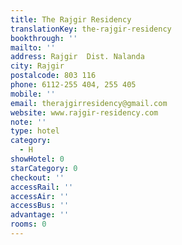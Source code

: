```yaml
---
title: The Rajgir Residency
translationKey: the-rajgir-residency
bookthrough: ''
mailto: ''
address: Rajgir  Dist. Nalanda
city: Rajgir
postalcode: 803 116
phone: 6112-255 404, 255 405
mobile: ''
email: therajgirresidency@gmail.com
website: www.rajgir-residency.com
note: ''
type: hotel
category:
  - H
showHotel: 0
starCategory: 0
checkout: ''
accessRail: ''
accessAir: ''
accessBus: ''
advantage: ''
rooms: 0
---
```

